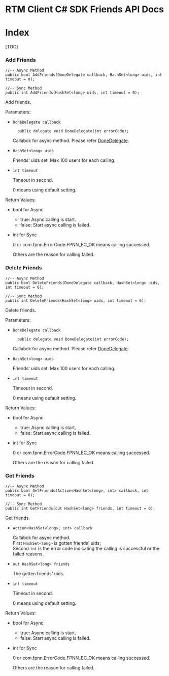 # RTM Client C# SDK Friends API Docs

# Index

[TOC]

### Add Friends

	//-- Async Method
	public bool AddFriends(DoneDelegate callback, HashSet<long> uids, int timeout = 0);

	//-- Sync Method
	public int AddFriends(HashSet<long> uids, int timeout = 0);

Add friends.

Parameters:

+ `DoneDelegate callback`

		public delegate void DoneDelegate(int errorCode);

	Callabck for async method. Please refer [DoneDelegate](Delegates.md#DoneDelegate).

+ `HashSet<long> uids`

	Friends' uids set. Max 100 users for each calling.

+ `int timeout`

	Timeout in second.

	0 means using default setting.


Return Values:

+ bool for Async

	* true: Async calling is start.
	* false: Start async calling is failed.

+ int for Sync

	0 or com.fpnn.ErrorCode.FPNN_EC_OK means calling successed.

	Others are the reason for calling failed.


### Delete Friends

	//-- Async Method
	public bool DeleteFriends(DoneDelegate callback, HashSet<long> uids, int timeout = 0);

	//-- Sync Method
	public int DeleteFriends(HashSet<long> uids, int timeout = 0);

Delete friends.

Parameters:

+ `DoneDelegate callback`

		public delegate void DoneDelegate(int errorCode);

	Callabck for async method. Please refer [DoneDelegate](Delegates.md#DoneDelegate).

+ `HashSet<long> uids`

	Friends' uids set. Max 100 users for each calling.

+ `int timeout`

	Timeout in second.

	0 means using default setting.


Return Values:

+ bool for Async

	* true: Async calling is start.
	* false: Start async calling is failed.

+ int for Sync

	0 or com.fpnn.ErrorCode.FPNN_EC_OK means calling successed.

	Others are the reason for calling failed.


### Get Friends

	//-- Async Method
	public bool GetFriends(Action<HashSet<long>, int> callback, int timeout = 0);

	//-- Sync Method
	public int GetFriends(out HashSet<long> friends, int timeout = 0);

Get friends.

+ `Action<HashSet<long>, int> callback`

	Callabck for async method.  
	First `HashSet<long>` is gotten friends' uids;  
	Second `int` is the error code indicating the calling is successful or the failed reasons.

+ `out HashSet<long> friends`

	The gotten friends' uids.

+ `int timeout`

	Timeout in second.

	0 means using default setting.


Return Values:

+ bool for Async

	* true: Async calling is start.
	* false: Start async calling is failed.

+ int for Sync

	0 or com.fpnn.ErrorCode.FPNN_EC_OK means calling successed.

	Others are the reason for calling failed.
